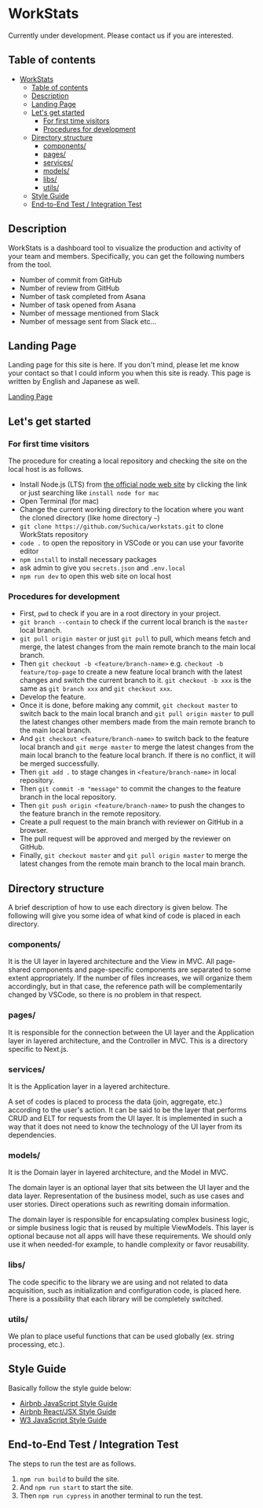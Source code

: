 # WorkStats

Currently under development. Please contact us if you are interested.

## Table of contents

- [WorkStats](#workstats)
  - [Table of contents](#table-of-contents)
  - [Description](#description)
  - [Landing Page](#landing-page)
  - [Let's get started](#lets-get-started)
    - [For first time visitors](#for-first-time-visitors)
    - [Procedures for development](#procedures-for-development)
  - [Directory structure](#directory-structure)
    - [components/](#components)
    - [pages/](#pages)
    - [services/](#services)
    - [models/](#models)
    - [libs/](#libs)
    - [utils/](#utils)
  - [Style Guide](#style-guide)
  - [End-to-End Test / Integration Test](#end-to-end-test--integration-test)

## Description

WorkStats is a dashboard tool to visualize the production and activity of your team and members. Specifically, you can get the following numbers from the tool.

- Number of commit from GitHub
- Number of review from GitHub
- Number of task completed from Asana
- Number of task opened from Asana
- Number of message mentioned from Slack
- Number of message sent from Slack etc...

## Landing Page

Landing page for this site is here. If you don't mind, please let me know your contact so that I could inform you when this site is ready. This page is written by English and Japanese as well.

[Landing Page](https://www.suchica.com)

## Let's get started

### For first time visitors

The procedure for creating a local repository and checking the site on the local host is as follows.

- Install Node.js (LTS) from [the official node web site](https://nodejs.org/en/download/) by clicking the link or just searching like `install node for mac`
- Open Terminal (for mac)
- Change the current working directory to the location where you want the cloned directory (like home directory `~`)
- `git clone https://github.com/Suchica/workstats.git` to clone WorkStats repository
- `code .` to open the repository in VSCode or you can use your favorite editor
- `npm install` to install necessary packages
- ask admin to give you `secrets.json` and `.env.local`
- `npm run dev` to open this web site on local host

### Procedures for development

- First, `pwd` to check if you are in a root directory in your project.
- `git branch --contain` to check if the current local branch is the `master` local branch.
- `git pull origin master` or just `git pull` to pull, which means fetch and merge, the latest changes from the main remote branch to the main local branch.
- Then `git checkout -b <feature/branch-name>` e.g. `checkout -b feature/top-page` to create a new feature local branch with the latest changes and switch the current branch to it. `git checkout -b xxx` is the same as `git branch xxx` and `git checkout xxx`.
- Develop the feature.
- Once it is done, before making any commit, `git checkout master` to switch back to the main local branch and `git pull origin master` to pull the latest changes other members made from the main remote branch to the main local branch.
- And `git checkout <feature/branch-name>` to switch back to the feature local branch and `git merge master` to merge the latest changes from the main local branch to the feature local branch. If there is no conflict, it will be merged successfully.
- Then `git add .` to stage changes in `<feature/branch-name>` in local repository.
- Then `git commit -m "message"` to commit the changes to the feature branch in the local repository.
- Then `git push origin <feature/branch-name>` to push the changes to the feature branch in the remote repository.
- Create a pull request to the main branch with reviewer on GitHub in a browser.
- The pull request will be approved and merged by the reviewer on GitHub.
- Finally, `git checkout master` and `git pull origin master` to merge the latest changes from the remote main branch to the local main branch.

## Directory structure

A brief description of how to use each directory is given below. The following will give you some idea of what kind of code is placed in each directory.

### components/

It is the UI layer in layered architecture and the View in MVC. All page-shared components and page-specific components are separated to some extent appropriately. If the number of files increases, we will organize them accordingly, but in that case, the reference path will be complementarily changed by VSCode, so there is no problem in that respect.

### pages/

It is responsible for the connection between the UI layer and the Application layer in layered architecture, and the Controller in MVC. This is a directory specific to Next.js.

### services/

It is the Application layer in a layered architecture.

A set of codes is placed to process the data (join, aggregate, etc.) according to the user's action. It can be said to be the layer that performs CRUD and ELT for requests from the UI layer. It is implemented in such a way that it does not need to know the technology of the UI layer from its dependencies.

### models/

It is the Domain layer in layered architecture, and the Model in MVC.

The domain layer is an optional layer that sits between the UI layer and the data layer. Representation of the business model, such as use cases and user stories. Direct operations such as rewriting domain information.

The domain layer is responsible for encapsulating complex business logic, or simple business logic that is reused by multiple ViewModels. This layer is optional because not all apps will have these requirements. We should only use it when needed-for example, to handle complexity or favor reusability.

### libs/

The code specific to the library we are using and not related to data acquisition, such as initialization and configuration code, is placed here. There is a possibility that each library will be completely switched.

### utils/

We plan to place useful functions that can be used globally (ex. string processing, etc.).

## Style Guide

Basically follow the style guide below:

- [Airbnb JavaScript Style Guide](https://airbnb.io/javascript/)
- [Airbnb React/JSX Style Guide](https://airbnb.io/javascript/react/)
- [W3 JavaScript Style Guide](https://www.w3schools.com/js/js_conventions.asp)

## End-to-End Test / Integration Test

The steps to run the test are as follows.

1. `npm run build` to build the site.
2. And `npm run start` to start the site.
3. Then `npm run cypress` in another terminal to run the test.
